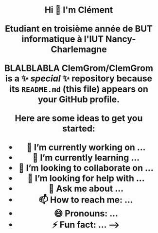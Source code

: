 <h1 align="center">Hi 👋 I'm Clément<img height="40"</h1>
<p>Etudiant en troisième année de BUT informatique à l'IUT Nancy-Charlemagne</p>

BLALBLABLA
**ClemGrom/ClemGrom** is a ✨ _special_ ✨ repository because its `README.md` (this file) appears on your GitHub profile.

Here are some ideas to get you started:

- 🔭 I’m currently working on ...
- 🌱 I’m currently learning ...
- 👯 I’m looking to collaborate on ...
- 🤔 I’m looking for help with ...
- 💬 Ask me about ...
- 📫 How to reach me: ...
- 😄 Pronouns: ...
- ⚡ Fun fact: ...
-->
